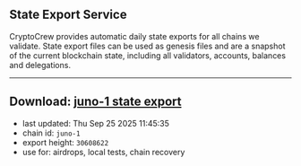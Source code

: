 ## State Export Service
CryptoCrew provides automatic daily state exports for all chains we validate. State export files can be used as genesis files and are a snapshot of the current blockchain state, including all validators, accounts, balances and delegations.

---
**Download: [juno-1 state export](https://dl-eu2.ccvalidators.com/SERVICE/juno/juno-1_export_30608622.json)**
---

- last updated: Thu Sep 25 2025 11:45:35
- chain id: `juno-1`
- export height: `30608622`
- use for: airdrops, local tests, chain recovery
